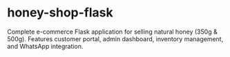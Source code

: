 # honey-shop-flask
Complete e-commerce Flask application for selling natural honey (350g &amp; 500g). Features customer portal, admin dashboard, inventory management, and WhatsApp integration.
